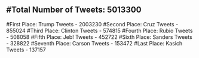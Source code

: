 #Total Number of Tweets: 5013300 
---
#First Place: Trump Tweets - 2003230
#Second Place: Cruz Tweets - 855024
#Third Place: Clinton Tweets - 574815
#Fourth Place: Rubio Tweets - 508058
#Fifth Place: Jeb! Tweets - 452722
#Sixth Place: Sanders Tweets - 328822
#Seventh Place: Carson Tweets - 153472
#Last Place: Kasich Tweets - 137157
